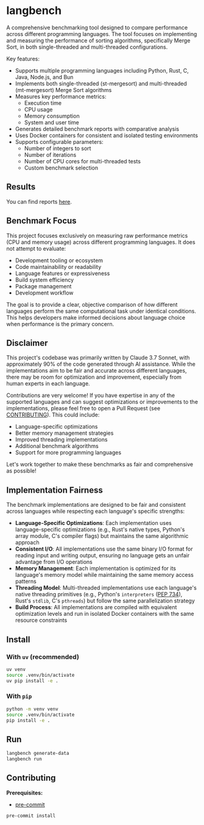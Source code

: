 # langbench

A comprehensive benchmarking tool designed to compare performance across different programming languages. The tool focuses on implementing and measuring the performance of sorting algorithms, specifically Merge Sort, in both single-threaded and multi-threaded configurations.

Key features:
- Supports multiple programming languages including Python, Rust, C, Java, Node.js, and Bun
- Implements both single-threaded (st-mergesort) and multi-threaded (mt-mergesort) Merge Sort algorithms
- Measures key performance metrics:
  - Execution time
  - CPU usage
  - Memory consumption
  - System and user time
- Generates detailed benchmark reports with comparative analysis
- Uses Docker containers for consistent and isolated testing environments
- Supports configurable parameters:
  - Number of integers to sort
  - Number of iterations
  - Number of CPU cores for multi-threaded tests
  - Custom benchmark selection

## Results

You can find reports [here](reports/README.md).

## Benchmark Focus

This project focuses exclusively on measuring raw performance metrics (CPU and memory usage) across different programming languages. It does not attempt to evaluate:

- Development tooling or ecosystem
- Code maintainability or readability
- Language features or expressiveness
- Build system efficiency
- Package management
- Development workflow

The goal is to provide a clear, objective comparison of how different languages perform the same computational task under identical conditions. This helps developers make informed decisions about language choice when performance is the primary concern.

## Disclaimer

This project's codebase was primarily written by Claude 3.7 Sonnet, with approximately 90% of the code generated through AI assistance. While the implementations aim to be fair and accurate across different languages, there may be room for optimization and improvement, especially from human experts in each language.

Contributions are very welcome! If you have expertise in any of the supported languages and can suggest optimizations or improvements to the implementations, please feel free to open a Pull Request (see [CONTRIBUTING](#contributing)). This could include:

- Language-specific optimizations
- Better memory management strategies
- Improved threading implementations
- Additional benchmark algorithms
- Support for more programming languages

Let's work together to make these benchmarks as fair and comprehensive as possible!

## Implementation Fairness

The benchmark implementations are designed to be fair and consistent across languages while respecting each language's specific strengths:

- **Language-Specific Optimizations**: Each implementation uses language-specific optimizations (e.g., Rust's native types, Python's array module, C's compiler flags) but maintains the same algorithmic approach
- **Consistent I/O**: All implementations use the same binary I/O format for reading input and writing output, ensuring no language gets an unfair advantage from I/O operations
- **Memory Management**: Each implementation is optimized for its language's memory model while maintaining the same memory access patterns
- **Threading Model**: Multi-threaded implementations use each language's native threading primitives (e.g., Python's `interpreters` ([PEP 734](https://peps.python.org/pep-0734)), Rust's `stdlib`, C's `pthreads`) but follow the same parallelization strategy
- **Build Process**: All implementations are compiled with equivalent optimization levels and run in isolated Docker containers with the same resource constraints

## Install

### With `uv` (recommended)

```bash
uv venv
source .venv/bin/activate
uv pip install -e .
```

### With `pip`

```bash
python -m venv venv
source .venv/bin/activate
pip install -e .
```

## Run

```bash
langbench generate-data
langbench run
```

## Contributing

**Prerequisites:**
- [pre-commit](https://pre-commit.com/)

```bash
pre-commit install
```
